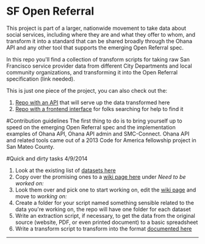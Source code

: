 SF Open Referral
=================================

This project is part of a larger, nationwide movement to take data about social services, including where they are and what they offer to whom, and transform it into a standard that can be shared broadly through the Ohana API and any other tool that supports the emerging Open Referral spec.

In this repo you'll find a collection of transform scripts for taking raw San Francisco service provider data from different City Departments and local community organizations, and transforming it into the Open Referral specification (link needed).

This is just one piece of the project, you can also check out the:

1. [Repo with an API](https://github.com/sfbrigade/ohana-api) that will serve up the data transformed here
2. [Repo with a frontend interface](https://github.com/sfbrigade/ohana-web-search) for folks searching for help to find it

#Contribution guidelines
The first thing to do is to bring yourself up to speed on the emerging Open Referral spec and the implementation examples of Ohana API, Ohana API admin and SMC-Connect. Ohana API and related tools came out of a 2013 Code for America fellowship project in San Mateo County.

#Quick and dirty tasks 4/9/2014

1. Look at the existing list of [datasets here](https://docs.google.com/spreadsheet/ccc?key=0ArHmv-6U1drqdGxmNTFwdjl5ckZUZmhGNFNzVWp4c3c&usp=sharing)
2. Copy over the promising ones to a [wiki page here](https://github.com/sfbrigade/sf-openreferral-transform-scripts/wiki/Data-Sources) under *Need to be worked on:*
3. Look them over and pick one to start working on, edit the [wiki page](https://github.com/sfbrigade/sf-openreferral-transform-scripts/wiki/Data-Sources) and move to *working on:*
4. Create a folder for your script named something sensible related to the data you're working on, the repo will have one folder for each dataset
5. Write an extraction script, if necessary, to get the data from the original source (website, PDF, or even printed document) to a basic spreadsheet
6. Write a transform script to transform into the format [documented here](https://github.com/codeforamerica/ohana-api/wiki/Populating-the-Postgres-database-from-a-JSON-file)

---------------------------------------
